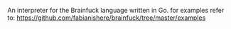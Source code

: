 An interpreter for the Brainfuck language written in Go.
for examples refer to: https://github.com/fabianishere/brainfuck/tree/master/examples